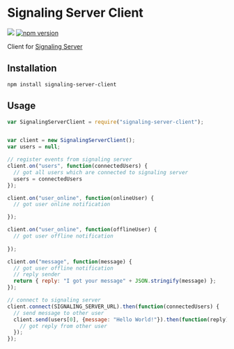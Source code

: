 # Signaling Server Client

[![](https://img.shields.io/travis/woodstage/signaling-server-client.svg?style=flat-square)](https://travis-ci.org/woodstage/signaling-server-client)
[![npm version](http://img.shields.io/npm/dm/signaling-server-client.svg?style=flat-square)](https://www.npmjs.com/signaling-server-client)

Client for [Signaling Server](https://github.com/woodstage/signaling-server)

## Installation
`
npm install signaling-server-client
`

## Usage
```javascript
var SignalingServerClient = require("signaling-server-client");


var client = new SignalingServerClient();
var users = null;

// register events from signaling server
client.on("users", function(connectedUsers) {
  // got all users which are connected to signaling server
  users = connectedUsers
});

client.on("user_online", function(onlineUser) {
  // got user online notification

});

client.on("user_online", function(offlineUser) {
  // got user offline notification
  
});

client.on("message", function(message) {
  // got user offline notification
  // reply sender
  return { reply: "I got your message" + JSON.stringify(message) };
});

// connect to signaling server
client.connect(SIGNALING_SERVER_URL).then(function(connectedUsers) {
  // send message to other user
  client.send(users[0], {message: "Hello World!"}).then(function(reply) {
    // got reply from other user
  });
});
```